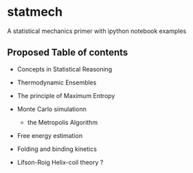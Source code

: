 # statmech
A statistical mechanics primer with ipython notebook examples



## Proposed Table of contents

* Concepts in Statistical Reasoning

* Thermodynamic Ensembles 
* The principle of Maximum Entropy

* Monte Carlo simulationn
  * the Metropolis Algorithm
  
* Free energy estimation
* Folding and binding kinetics 
* Lifson-Roig Helix-coil theory ?



